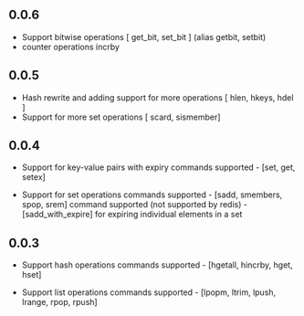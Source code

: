 0.0.6
------

- Support bitwise operations
  [ get_bit, set_bit ] (alias getbit, setbit)
- counter operations incrby

0.0.5
------

- Hash rewrite and adding support for more operations
  [ hlen, hkeys, hdel ]
- Support for more set operations
  [ scard, sismember]


0.0.4
-------

- Support for key-value pairs with expiry
  commands supported - [set, get, setex]

- Support for set operations
  commands supported - [sadd, smembers, spop, srem]
  command supported (not supported by redis) - [sadd_with_expire] for expiring individual elements in a set

0.0.3
-------

- Support hash operations
  commands supported - [hgetall, hincrby, hget, hset]

- Support list operations
  commands supported - [lpopm, ltrim, lpush, lrange, rpop, rpush]
